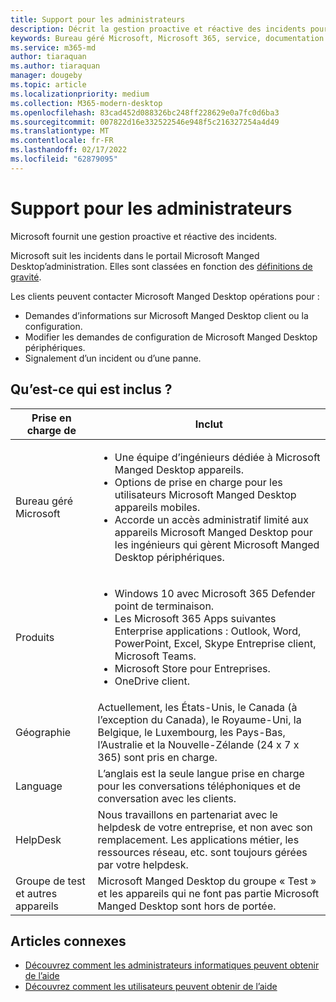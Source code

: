 ```yaml
---
title: Support pour les administrateurs
description: Décrit la gestion proactive et réactive des incidents pour Microsoft Manged Desktop.
keywords: Bureau géré Microsoft, Microsoft 365, service, documentation
ms.service: m365-md
author: tiaraquan
ms.author: tiaraquan
manager: dougeby
ms.topic: article
ms.localizationpriority: medium
ms.collection: M365-modern-desktop
ms.openlocfilehash: 83cad452d088326bc248ff228629e0a7fc0d6ba3
ms.sourcegitcommit: 007822d16e332522546e948f5c216327254a4d49
ms.translationtype: MT
ms.contentlocale: fr-FR
ms.lasthandoff: 02/17/2022
ms.locfileid: "62879095"
---
```

# <a name="admin-support"></a>Support pour les administrateurs

Microsoft fournit une gestion proactive et réactive des incidents.

Microsoft suit les incidents dans le portail Microsoft Manged Desktop’administration. Elles sont classées en fonction des [définitions de gravité](../working-with-managed-desktop/admin-support.md#support-request-severity-definitions).

Les clients peuvent contacter Microsoft Manged Desktop opérations pour :

- Demandes d’informations sur Microsoft Manged Desktop client ou la configuration.
- Modifier les demandes de configuration de Microsoft Manged Desktop périphériques.
- Signalement d’un incident ou d’une panne.

## <a name="whats-included"></a>Qu’est-ce qui est inclus ?

| Prise en charge de | Inclut |
| ------ | ------ |
| Bureau géré Microsoft | <ul><li>Une équipe d’ingénieurs dédiée à Microsoft Manged Desktop appareils.</li><li>Options de prise en charge pour les utilisateurs Microsoft Manged Desktop appareils mobiles.</li><li>Accorde un accès administratif limité aux appareils Microsoft Manged Desktop pour les ingénieurs qui gèrent Microsoft Manged Desktop périphériques.</li></ul> |
| Produits | <ul><li>Windows 10 avec Microsoft 365 Defender point de terminaison.</li><li>Les Microsoft 365 Apps suivantes Enterprise applications : Outlook, Word, PowerPoint, Excel, Skype Entreprise client, Microsoft Teams.</li><li>Microsoft Store pour Entreprises.</li><li>OneDrive client.</li></ul> |
| Géographie | Actuellement, les États-Unis, le Canada (à l’exception du Canada), le Royaume-Uni, la Belgique, le Luxembourg, les Pays-Bas, l’Australie et la Nouvelle-Zélande (24 x 7 x 365) sont pris en charge. |
| Language |L’anglais est la seule langue prise en charge pour les conversations téléphoniques et de conversation avec les clients. |
| HelpDesk | Nous travaillons en partenariat avec le helpdesk de votre entreprise, et non avec son remplacement. Les applications métier, les ressources réseau, etc. sont toujours gérées par votre helpdesk. |
| Groupe de test et autres appareils | Microsoft Manged Desktop du groupe « Test » et les appareils qui ne font pas partie Microsoft Manged Desktop sont hors de portée. |

## <a name="related-articles"></a>Articles connexes

- [Découvrez comment les administrateurs informatiques peuvent obtenir de l’aide](../working-with-managed-desktop/admin-support.md)
- [Découvrez comment les utilisateurs peuvent obtenir de l’aide](../working-with-managed-desktop/end-user-support.md)
